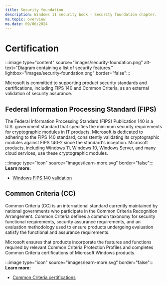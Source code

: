 ```yaml
---
title: Security foundation
description: Windows 11 security book - Security foundation chapter.
ms.topic: overview
ms.date: 09/06/2024
---
```


# Certification

:::image type="content" source="images/security-foundation.png" alt-text="Diagram containing a list of security features." lightbox="images/security-foundation.png" border="false":::

Microsoft is committed to supporting product security standards and certifications, including FIPS 140 and Common Criteria, as an external validation of security assurance.

## Federal Information Processing Standard (FIPS)

The Federal Information Processing Standard (FIPS) Publication 140 is a U.S. government standard that specifies the minimum security requirements for cryptographic modules in IT products. Microsoft is dedicated to adhering to the FIPS 140 standard, consistently validating its cryptographic modules against FIPS 140-2 since the standard's inception. Microsoft products, including Windows 11, Windows 10, Windows Server, and many cloud services, use these cryptographic modules.

:::image type="icon" source="images/learn-more.svg" border="false"::: **Learn more:**

- [Windows FIPS 140 validation][LINK-1]

## Common Criteria (CC)

Common Criteria (CC) is an international standard currently maintained by national governments who participate in the Common Criteria Recognition Arrangement. Common Criteria defines a common taxonomy for security functional requirements, security assurance requirements, and an evaluation methodology used to ensure products undergoing evaluation satisfy the functional and assurance requirements.

Microsoft ensures that products incorporate the features and functions required by relevant Common Criteria Protection Profiles and completes Common Criteria certifications of Microsoft Windows products.

:::image type="icon" source="images/learn-more.svg" border="false"::: **Learn more:**

- [Common Criteria certifications][LINK-2]

<!--links-->

[LINK-1]: /windows/security/security-foundations/certification/fips-140-validation
[LINK-2]: /windows/security/threat-protection/windows-platform-common-criteria